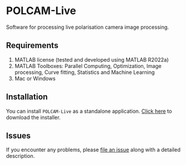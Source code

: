 # POLCAM-Live

Software for processing live polarisation camera image processing.


## Requirements

1. MATLAB license (tested and developed using MATLAB R2022a)
2. MATLAB Toolboxes: Parallel Computing, Optimization, Image processing, Curve fitting, Statistics and Machine Learning
3. Mac or Windows


## Installation

You can install `POLCAM-Live` as a standalone application. [Click here](https://github.com/ezrabru/POLCAM-Live/raw/main/POLCAM-Live_Installer.exe) to download the installer.

## Issues

If you encounter any problems, please [file an issue](https://github.com/ezrabru/POLCAM-Live/issues) along with a detailed description.
